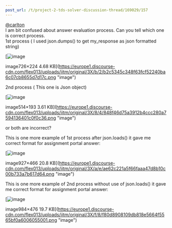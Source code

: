 ```yaml
---
post_url: /t/project-2-tds-solver-discussion-thread/169029/157
---
```

[@carlton](/u/carlton)  
I am bit confused about answer evaluation process. Can you tell which one is correct process.  
1st process ( I used json.dumps() to get my\_response as json formatted string)  

[![image](https://europe1.discourse-cdn.com/flex013/uploads/iitm/original/3X/b/2/b2c5345c348f63fcf52240ba6c07cb8655d7d17c.png)

image726×224 4.68 KB](https://europe1.discourse-cdn.com/flex013/uploads/iitm/original/3X/b/2/b2c5345c348f63fcf52240ba6c07cb8655d7d17c.png "image")

2nd process ( This one is Json object)  

[![image](https://europe1.discourse-cdn.com/flex013/uploads/iitm/original/3X/8/4/848f46d75a3912b4ccc280a7594136401c0f0c36.png)

image514×193 3.61 KB](https://europe1.discourse-cdn.com/flex013/uploads/iitm/original/3X/8/4/848f46d75a3912b4ccc280a7594136401c0f0c36.png "image")

or both are incorrect?

This is one more example of 1st process after json.loads() it gave me correct format for assignment portal answer:  

[![image](https://europe1.discourse-cdn.com/flex013/uploads/iitm/original/3X/a/e/ae62c221a5f66faaa47d8b10c00b733a7b617d64.png)

image927×466 20.8 KB](https://europe1.discourse-cdn.com/flex013/uploads/iitm/original/3X/a/e/ae62c221a5f66faaa47d8b10c00b733a7b617d64.png "image")

This is one more example of 2nd process without use of json.loads() it gave me correct format for assignment portal answer:  

[![image](https://europe1.discourse-cdn.com/flex013/uploads/iitm/original/3X/f/8/f80d8908109db818e5664f5565bf0a6006055001.png)

image984×476 19.7 KB](https://europe1.discourse-cdn.com/flex013/uploads/iitm/original/3X/f/8/f80d8908109db818e5664f5565bf0a6006055001.png "image")